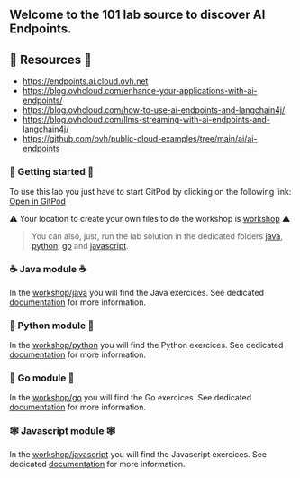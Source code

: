 ## Welcome to the 101 lab source to discover AI Endpoints.

## 🔗 Resources 🔗
 - https://endpoints.ai.cloud.ovh.net
 - https://blog.ovhcloud.com/enhance-your-applications-with-ai-endpoints/
 - https://blog.ovhcloud.com/how-to-use-ai-endpoints-and-langchain4j/
 - https://blog.ovhcloud.com/llms-streaming-with-ai-endpoints-and-langchain4j/
 - https://github.com/ovh/public-cloud-examples/tree/main/ai/ai-endpoints

### 🏁 Getting started 🏁

To use this lab you just have to start GitPod by clicking on the following link: [Open in GitPod](https://gitpod.io/#https://github.com/devrel-workshop/101-AI-Enpoints)

⚠️ Your location to create your own files to do the workshop is [workshop](./workshop/) ⚠️
> You can also, just, run the lab solution in the dedicated folders [java](./java/), [python](./python/), [go](./go/) and [javascript](./js/).

### ☕️ Java module ☕️

In the [workshop/java](./workshop/java/) you will find the Java exercices.
See dedicated [documentation](./workshop/java/README.md) for more information.

### 🐍 Python module 🐍

In the [workshop/python](./workshop/python/) you will find the Python exercices.
See dedicated [documentation](./workshop/python/README.md) for more information.

### 🦫 Go module 🦫

In the [workshop/go](./workshop/go/) you will find the Go exercices.
See dedicated [documentation](./workshop/go/README.md) for more information.

### 🕸️ Javascript module 🕸️

In the [workshop/javascript](./workshop/js/) you will find the Javascript exercices.
See dedicated [documentation](./workshop/js/README.md) for more information.
